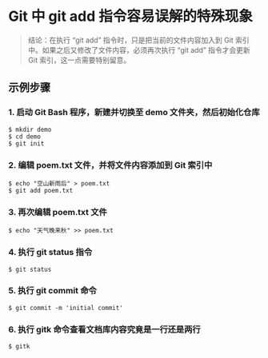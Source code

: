 # Git 中 git add 指令容易误解的特殊现象

> 结论：在执行 “git add” 指令时，只是把当前的文件内容加入到 Git 索引中。如果之后又修改了文件内容，必须再次执行 “git add” 指令才会更新 Git 索引，这一点需要特别留意。

## 示例步骤

### 1. 启动 Git Bash 程序，新建并切换至 demo 文件夹，然后初始化仓库

```
$ mkdir demo
$ cd demo
$ git init
```

### 2. 编辑 poem.txt 文件，并将文件内容添加到 Git 索引中

```
$ echo "空山新雨后" > poem.txt
$ git add poem.txt
```

### 3. 再次编辑 poem.txt 文件

```
$ echo "天气晚来秋" >> poem.txt
```

### 4. 执行 git status 指令

```
$ git status
```

### 5. 执行 git commit 命令

```
$ git commit -m 'initial commit'
```

### 6. 执行 gitk 命令查看文档库内容究竟是一行还是两行

```
$ gitk
```










